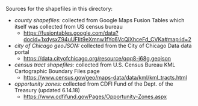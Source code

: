 Sources for the shapefiles in this directory:

* *county shapefiles:* collected from Google Maps Fusion Tables which itself was collected from US census bureau
  * https://fusiontables.google.com/data?docid=1xdysxZ94uUFIit9eXmnw1fYc6VcQiXhceFd_CVKa#map:id=2
* *city of Chicago geoJSON:* collected from the City of Chicago Data data portal
  * https://data.cityofchicago.org/resource/qqq8-j68g.geojson
* *census tract shapefiles:* collected from U.S. Census Bureau KML Cartographic Boundary Files page
  * https://www.census.gov/geo/maps-data/data/kml/kml_tracts.html
* *opportunity zones:* collected from CDFI Fund of the Dept. of the Treasury (updated 6.14.18)
  * https://www.cdfifund.gov/Pages/Opportunity-Zones.aspx
